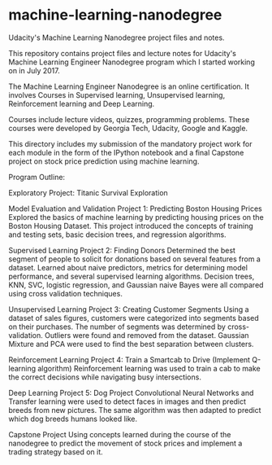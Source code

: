 # machine-learning-nanodegree
Udacity's Machine Learning Nanodegree project files and notes.

This repository contains project files and lecture notes for Udacity's Machine Learning Engineer Nanodegree program which I started working on in July 2017.

The Machine Learning Engineer Nanodegree is an online certification. It involves Courses in Supervised learning, Unsupervised learning, Reinforcement learning and Deep Learning.

Courses include lecture videos, quizzes, programming problems. These courses were developed by Georgia Tech, Udacity, Google and Kaggle.

This directory includes my submission of the mandatory project work for each module in the form of the IPython notebook and a final Capstone project on stock price prediction using machine learning.

Program Outline:

Exploratory Project: Titanic Survival Exploration

Model Evaluation and Validation
Project 1: Predicting Boston Housing Prices
Explored the basics of machine learning by predicting housing prices on the Boston Housing Dataset. This project introduced the concepts of training and testing sets, basic decision trees, and regression algorithms.

Supervised Learning
Project 2: Finding Donors
Determined the best segment of people to solicit for donations based on several features from a dataset. Learned about naive predictors, metrics for determining model performance, and several supervised learning algorithms. Decision trees, KNN, SVC, logistic regression, and Gaussian naive Bayes were all compared using cross validation techniques.

Unsupervised Learning
Project 3: Creating Customer Segments
Using a dataset of sales figures, customers were categorized into segments based on their purchases. The number of segments was determined by cross-validation. Outliers were found and removed from the dataset. Gaussian Mixture and PCA were used to find the best separation between clusters.

Reinforcement Learning
Project 4: Train a Smartcab to Drive (Implement Q-learning algorithm)
Reinforcement learning was used to train a cab to make the correct decisions while navigating busy intersections.

Deep Learning
Project 5: Dog Project
Convolutional Neural Networks and Transfer learning were used to detect faces in images and then predict breeds from new pictures. The same algorithm was then adapted to predict which dog breeds humans looked like.

Capstone Project
Using concepts learned during the course of the nanodegree to predict the movement of stock prices and implement a trading strategy based on it.

